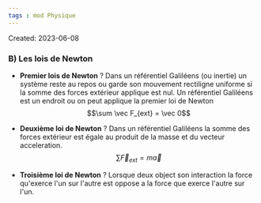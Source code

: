 ```yaml
---
tags : mod Physique
---
```

Created: 2023-06-08

### **B)** Les lois de Newton

- **Premier lois de Newton** 
  ?
Dans un référentiel Galiléens (ou inertie) un système reste au repos ou garde son mouvement rectiligne uniforme si la somme des forces extérieur applique est nul.
Un référentiel Galiléens est un endroit ou on peut applique la premier loi de Newton
$$\sum \vec F_{ext} = \vec 0$$

- **Deuxième loi de Newton**
?
Dans un référentiel Galiléens la somme des forces extérieur est égale au produit de la masse et du vecteur acceleration.
$$\sum \vec F_{ext} = m\vec a$$
- **Troisième loi de Newton**
?
Lorsque deux object son interaction la force qu'exerce l'un sur l'autre est oppose a la force que exerce l'autre sur l'un.
